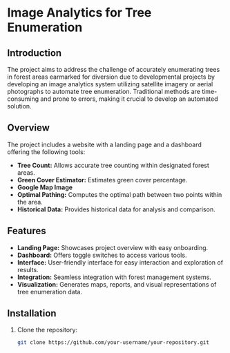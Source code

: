 # Image Analytics for Tree Enumeration

## Introduction

The project aims to address the challenge of accurately enumerating trees in forest areas earmarked for diversion due to developmental projects by developing an image analytics system utilizing satellite imagery or aerial photographs to automate tree enumeration. Traditional methods are time-consuming and prone to errors, making it crucial to develop an automated solution.

## Overview

The project includes a website with a landing page and a dashboard offering the following tools:

- **Tree Count:** Allows accurate tree counting within designated forest areas.
- **Green Cover Estimator:** Estimates green cover percentage.
- **Google Map Image** 
- **Optimal Pathing:** Computes the optimal path between two points within the area.
- **Historical Data:** Provides historical data for analysis and comparison.

## Features

- **Landing Page:** Showcases project overview with easy onboarding.
- **Dashboard:** Offers toggle switches to access various tools.
- **Interface:** User-friendly interface for easy interaction and exploration of results.
- **Integration:** Seamless integration with forest management systems.
- **Visualization:** Generates maps, reports, and visual representations of tree enumeration data.

## Installation

1. Clone the repository:
   ```bash
   git clone https://github.com/your-username/your-repository.git
